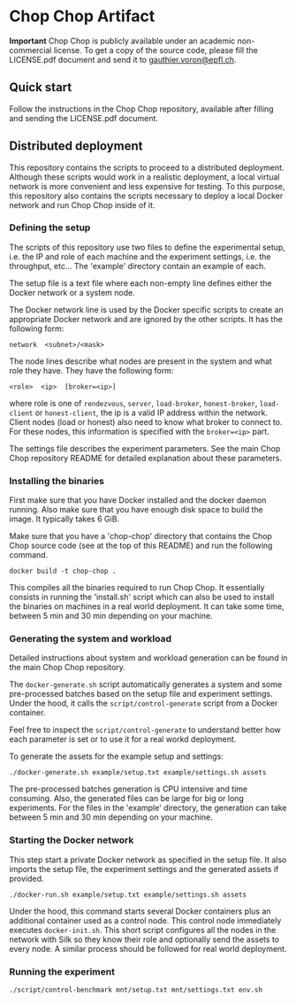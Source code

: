 Chop Chop Artifact
==================

**Important** Chop Chop is publicly available under an academic
non-commercial license.
To get a copy of the source code, please fill the LICENSE.pdf document and send
it to <gauthier.voron@epfl.ch>.


Quick start
-----------

Follow the instructions in the Chop Chop repository, available after filling
and sending the LICENSE.pdf document.


Distributed deployment
----------------------

This repository contains the scripts to proceed to a distributed deployment.
Although these scripts would work in a realistic deployment, a local virtual
network is more convenient and less expensive for testing.
To this purpose, this repository also contains the scripts necessary to deploy
a local Docker network and run Chop Chop inside of it.


### Defining the setup

The scripts of this repository use two files to define the experimental setup,
i.e. the IP and role of each machine and the experiment settings, i.e. the
throughput, etc...
The 'example' directory contain an example of each.

The setup file is a text file where each non-empty line defines either the
Docker network or a system node.

The Docker network line is used by the Docker specific scripts to create an
appropriate Docker network and are ignored by the other scripts.
It has the following form:

    network  <subnet>/<mask>

The node lines describe what nodes are present in the system and what role they
have.
They have the following form:

    <role>  <ip>  [broker=<ip>]

where role is one of `rendezvous`, `server`, `load-broker`, `honest-broker`,
`load-client` or `honest-client`, the ip is a valid IP address within the
network.
Client nodes (load or honest) also need to know what broker to connect to.
For these nodes, this information is specified with the `broker=<ip>` part.

The settings file describes the experiment parameters.
See the main Chop Chop repository README for detailed explanation about these
parameters.


### Installing the binaries

First make sure that you have Docker installed and the docker daemon running.
Also make sure that you have enough disk space to build the image. It typically
takes 6 GiB.

Make sure that you have a 'chop-chop' directory that contains the Chop Chop
source code (see at the top of this README) and run the following command.

    docker build -t chop-chop .

This compiles all the binaries required to run Chop Chop.
It essentially consists in running the 'install.sh' script which can also be
used to install the binaries on machines in a real world deployment.
It can take some time, between 5 min and 30 min depending on your machine.


### Generating the system and workload

Detailed instructions about system and workload generation can be found in the
main Chop Chop repository.

The `docker-generate.sh` script automatically generates a system and some
pre-processed batches based on the setup file and experiment settings.
Under the hood, it calls the `script/control-generate` script from a Docker
container.

Feel free to inspect the `script/control-generate` to understand better how
each parameter is set or to use it for a real workd deployment.

To generate the assets for the example setup and settings:

    ./docker-generate.sh example/setup.txt example/settings.sh assets

The pre-processed batches generation is CPU intensive and time consuming.
Also, the generated files can be large for big or long experiments.
For the files in the 'example' directory, the generation can take between 5 min
and 30 min depending on your machine.


### Starting the Docker network

This step start a private Docker network as specified in the setup file.
It also imports the setup file, the experiment settings and the generated
assets if provided.

    ./docker-run.sh example/setup.txt example/settings.sh assets

Under the hood, this command starts several Docker containers plus an
additional container used as a control node.
This control node immediately executes `docker-init.sh`.
This short script configures all the nodes in the network with Silk so they
know their role and optionally send the assets to every node.
A similar process should be followed for real world deployment.


### Running the experiment



    ./script/control-benchmark mnt/setup.txt mnt/settings.txt env.sh